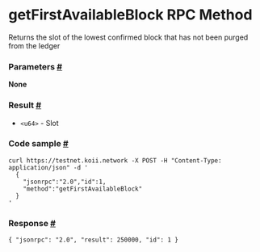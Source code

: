 # getFirstAvailableBlock RPC Method 
Returns the slot of the lowest confirmed block that has not been purged from the ledger

### Parameters [#](#parameters)

**None**

### Result [#](#result)

*   `<u64>` - Slot

### Code sample [#](#code-sample)

```
curl https://testnet.koii.network -X POST -H "Content-Type: application/json" -d '
  {
    "jsonrpc":"2.0","id":1,
    "method":"getFirstAvailableBlock"
  }
'
```


### Response [#](#response)

```
{ "jsonrpc": "2.0", "result": 250000, "id": 1 }
```
